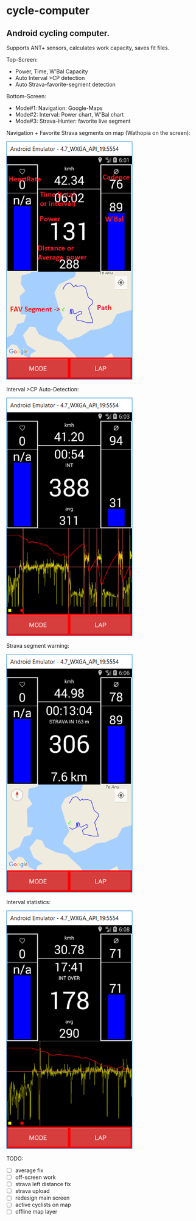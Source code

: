 # cycle-computer
## Android cycling computer.

Supports ANT+ sensors, calculates work capacity, saves fit files.

Top-Screen:
  - Power, Time, W'Bal Capacity
  - Auto Interval >CP detection
  - Auto Strava-favorite-segment detection

Bottom-Screen:
  - Mode#1: Navigation: Google-Maps
  - Mode#2: Interval: Power chart, W'Bal chart
  - Mode#3: Strava-Hunter: favorite live segment


Navigation + Favorite Strava segments on map (Wathopia on the screen):

![Screenshot taken 2017.08.31](https://raw.githubusercontent.com/inv2004/cycle-computer/master/img/screen1.png)

Interval >CP Auto-Detection:

![Screenshot taken 2017.08.31](https://raw.githubusercontent.com/inv2004/cycle-computer/master/img/screen2.png)

Strava segment warning:

![Screenshot taken 2017.08.31](https://raw.githubusercontent.com/inv2004/cycle-computer/master/img/screen3.png)

Interval statistics:

![Screenshot taken 2017.08.31](https://raw.githubusercontent.com/inv2004/cycle-computer/master/img/screen4.png)

TODO:
- [ ] average fix
- [ ] off-screen work
- [ ] strava left distance fix
- [ ] strava upload
- [ ] redesign main screen
- [ ] active cyclists on map
- [ ] offline map layer
